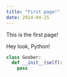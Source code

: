```yaml
---
title: "First page!"
date: 2024-04-25
---
```

This is the first page!

Hey look, Python!

```py
class Goober:
  def __init__(self):
    pass
```
